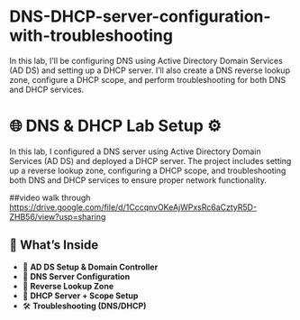 # DNS-DHCP-server-configuration-with-troubleshooting
In this lab, I’ll be configuring DNS using Active Directory Domain Services (AD DS) and setting up a DHCP server. I’ll also create a DNS reverse lookup zone, configure a DHCP scope, and perform troubleshooting for both DNS and DHCP services.
# 🌐 DNS & DHCP Lab Setup ⚙️  
In this lab, I configured a DNS server using Active Directory Domain Services (AD DS) and deployed a DHCP server. The project includes setting up a reverse lookup zone, configuring a DHCP scope, and troubleshooting both DNS and DHCP services to ensure proper network functionality.

##video walk through
https://drive.google.com/file/d/1CccqnvOKeAjWPxsRc6aCztyR5D-ZHB56/view?usp=sharing

## 🔧 What’s Inside

- 🧱 **AD DS Setup & Domain Controller**  
- 🧭 **DNS Server Configuration**  
- 🔁 **Reverse Lookup Zone**  
- 📡 **DHCP Server + Scope Setup**  
- 🛠️ **Troubleshooting (DNS/DHCP)**
